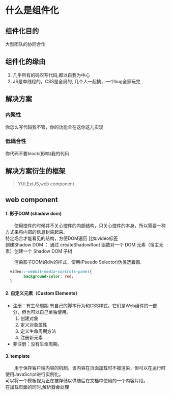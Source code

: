 # 什么是组件化
## 组件化目的
大型团队的协同合作
## 组件化的缘由
1. 几乎所有的码农写代码,都以自我为中心
2. JS是单线程的，CSS是全局的, 几个人一起搞，一个bug全家玩完
## 解决方案
### 内聚性
你怎么写代码我不管，你的功能全在这你这儿实现
### 低耦合性
你代码不要block(影响)我的代码

## 解决方案衍生的框架
>YUI,ExtJS,web component
## web component
#### 1. 影子DOM (shadow dom)   
　　使用控件的时候并不关心控件的内部结构，只关心控件的本身，所以需要一种方式来将内部的信息封装起来。    
特定场合才能看见的结构，方便DOM遍历 比如video标签   
创建Shadow DOM ： 通过 createShadowRoot 函数对一个 DOM 元素（宿主元素）创建一个 Shadow DOM 子树   
    
　　渲染影子DOM的div的样式，使用(Pseudo Selector)伪类选着器. 
```css
  video::-webkit-media-controls-panel{    
        background-color: red;    
  }
```
#### 2. 自定义元素（Custom Elements）   
* 注册：有生命周期 有自己的脚本行为和CSS样式。它们是Web组件的一部分，但也可以自己单独使用。    
  1. 创建对象   
  2. 定义对象属性   
  3. 定义生命周期方法   
  4. 注册新元素    
* 非注册：没有生命周期。   
#### 3. template
　　用于保存客户端内容的机制，该内容在页面加载时不被渲染，但可以在运行时使用JavaScript进行实例化。    
可以将一个模板视为正在被存储以供随后在文档中使用的一个内容片段。    
在加载页面的同时,解析器会处理 <template>元素的内容，但只是确保这些内容是有效的; 元素的内容不会被渲染。    
创建一个template的 html 标签，通过 javascript 获取节点的模板内容   
    
　　模板默认不显示，需要激活模板，通过以下两种方法来激活节点    
　　1. 克隆节点:
```javaScript
　　var templateContent  = template.content;
　　var activeNode = templateContent.cloneNode(true);
　　document.body.appendChild(activeNode);
```
　　2. 导入节点
```javaScript
　　var templateContent  = template.content;
　　var activeNode = document.importNode(templateContent,true);
　　document.body.appendChild(activeNode);
```
#### 4. import
Html Import 可以将外部的 HTML 文档嵌入到当前文档中，提供很好的资源共享        
带有import属性的link 支持两个事件      
onload：文件成功引入页面会触发      
onerror： 文件加载失败会触发      
#### 例
```javaScript
　　<link rel="import" href="banner.html">
　　<link rel="import" href="phones.html">
　　<link rel="import" href="list.html">
　　<template name="t-listBox">
    　　<t-banner></t-banner>
    　　<t-phone></t-phone>
    　　<t-list></t-list>
　　</template>
```
